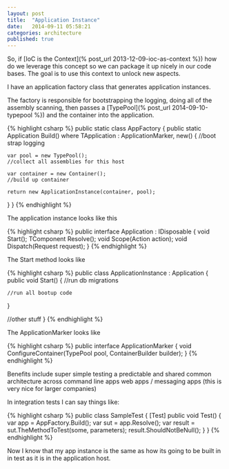 ```yaml
---
layout: post
title:  "Application Instance"
date:   2014-09-11 05:58:21
categories: architecture
published: true
---
```


So, if [IoC is the Context](% post_url 2013-12-09-ioc-as-context %}) how do we
leverage this concept so we can package it up nicely in our code bases. The goal
is to use this context to unlock new aspects.

I have an application factory class that generates application instances.

The factory is responsible for bootstrapping the logging, doing all of the
assembly scanning, then passes a [TypePool](% post_url 2014-09-10-typepool %}) and the container into the application.

{% highlight csharp %}
public static class AppFactory
{
  public static Application Build<TApplication>()
      where TApplication : ApplicationMarker, new()
  {
    //boot strap logging

    var pool = new TypePool();
    //collect all assemblies for this host

    var container = new Container();
    //build up container

    return new ApplicationInstance(container, pool);
  }
}
{% endhighlight %}

The application instance looks like this

{% highlight csharp %}
public interface Application : IDisposable
{
  void Start();
  TComponent Resolve<TComponent>();
  void Scope(Action<ILifetimeScope> action);
  void Dispatch(Request request);
}
{% endhighlight %}

The Start method looks like

{% highlight csharp %}
public class ApplicationInstance : Application
{
  public void Start()
  {
    //run db migrations

    //run all bootup code
  }

  //other stuff
}
{% endhighlight %}

The ApplicationMarker looks like


{% highlight csharp %}
public interface ApplicationMarker
{
  void ConfigureContainer(TypePool pool, ContainerBuilder builder);
}
{% endhighlight %}

Benefits include super simple testing
a predictable and shared common architecture across command line apps
web apps / messaging apps (this is very nice for larger companies)

In integration tests I can say things like:

{% highlight csharp %}
public class SampleTest
{
  [Test]
  public void Test()
  {
    var app = AppFactory.Build<MyApplication>();
    var sut = app.Resolve<TheSystemToTest>();
    var result = sut.TheMethodToTest(some, parameters);
    result.ShouldNotBeNull();
  }
}
{% endhighlight %}

Now I know that my app instance is the same as how its going to be built in
in test as it is in the application host.
